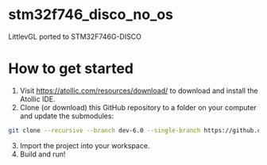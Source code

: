 # stm32f746_disco_no_os
LittlevGL ported to STM32F746G-DISCO

# How to get started
1. Visit https://atollic.com/resources/download/ to download and install the Atollic IDE.
2. Clone (or download) this GitHub repository to a folder on your computer and update the submodules:

```sh
git clone --recursive --branch dev-6.0 --single-branch https://github.com/littlevgl/stm32f746_disco_no_os_atollic.git
```

3. Import the project into your workspace.
4. Build and run!
